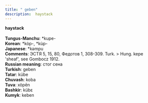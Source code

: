 ```yaml
---
title: " geben"
description:  haystack
---
```

<p data-pagefind-weight="0.5">
<strong> haystack</strong><br><br>
<strong>Tungus-Manchu</strong>:  *kupe-<br>
<strong>Korean</strong>:  *kòp-, *kùp-<br>
<strong>Japanese</strong>:  *kǝmpu<br>
<strong>Comments</strong>:  ЭСТЯ 5, 15, 80, Федотов 1, 308-309. Turk. > Hung. kepe 'sheaf', see Gombocz 1912.<br>
<strong>Russian meaning</strong>:  стог сена<br>
<strong>Turkish</strong>:  geben<br>
<strong>Tatar</strong>:  kübe<br>
<strong>Chuvash</strong>:  koba<br>
<strong>Tuva</strong>:  xöpēn<br>
<strong>Bashkir</strong>:  kübɛ<br>
<strong>Kumyk</strong>:  keben<br>

</p>
